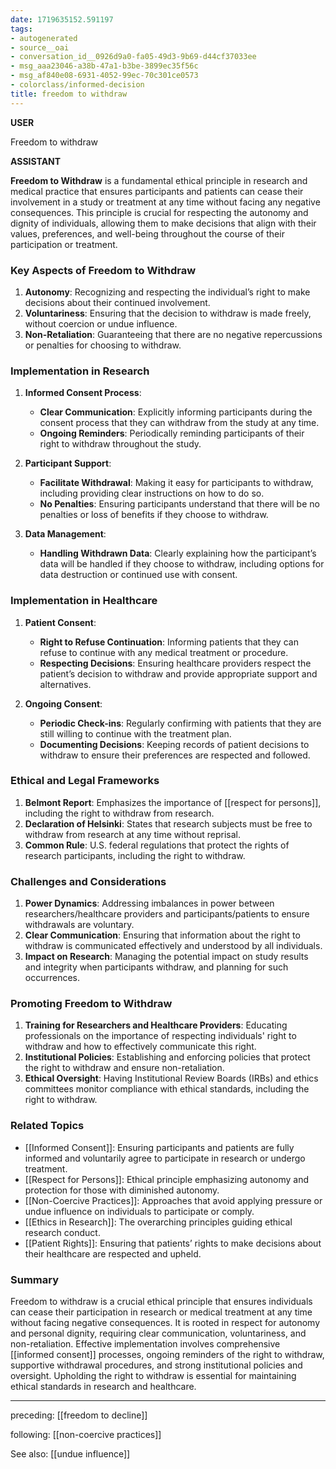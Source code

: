 ```yaml
---
date: 1719635152.591197
tags:
- autogenerated
- source__oai
- conversation_id__0926d9a0-fa05-49d3-9b69-d44cf37033ee
- msg_aaa23046-a38b-47a1-b3be-3899ec35f56c
- msg_af840e08-6931-4052-99ec-70c301ce0573
- colorclass/informed-decision
title: freedom to withdraw
---
```


**USER**

Freedom to withdraw


**ASSISTANT**

**Freedom to Withdraw** is a fundamental ethical principle in research and medical practice that ensures participants and patients can cease their involvement in a study or treatment at any time without facing any negative consequences. This principle is crucial for respecting the autonomy and dignity of individuals, allowing them to make decisions that align with their values, preferences, and well-being throughout the course of their participation or treatment.

### Key Aspects of Freedom to Withdraw

1. **Autonomy**: Recognizing and respecting the individual’s right to make decisions about their continued involvement.
2. **Voluntariness**: Ensuring that the decision to withdraw is made freely, without coercion or undue influence.
3. **Non-Retaliation**: Guaranteeing that there are no negative repercussions or penalties for choosing to withdraw.

### Implementation in Research

1. **Informed Consent Process**:
    - **Clear Communication**: Explicitly informing participants during the consent process that they can withdraw from the study at any time.
    - **Ongoing Reminders**: Periodically reminding participants of their right to withdraw throughout the study.

2. **Participant Support**:
    - **Facilitate Withdrawal**: Making it easy for participants to withdraw, including providing clear instructions on how to do so.
    - **No Penalties**: Ensuring participants understand that there will be no penalties or loss of benefits if they choose to withdraw.

3. **Data Management**:
    - **Handling Withdrawn Data**: Clearly explaining how the participant’s data will be handled if they choose to withdraw, including options for data destruction or continued use with consent.

### Implementation in Healthcare

1. **Patient Consent**:
    - **Right to Refuse Continuation**: Informing patients that they can refuse to continue with any medical treatment or procedure.
    - **Respecting Decisions**: Ensuring healthcare providers respect the patient’s decision to withdraw and provide appropriate support and alternatives.

2. **Ongoing Consent**:
    - **Periodic Check-ins**: Regularly confirming with patients that they are still willing to continue with the treatment plan.
    - **Documenting Decisions**: Keeping records of patient decisions to withdraw to ensure their preferences are respected and followed.

### Ethical and Legal Frameworks

1. **Belmont Report**: Emphasizes the importance of [[respect for persons]], including the right to withdraw from research.
2. **Declaration of Helsinki**: States that research subjects must be free to withdraw from research at any time without reprisal.
3. **Common Rule**: U.S. federal regulations that protect the rights of research participants, including the right to withdraw.

### Challenges and Considerations

1. **Power Dynamics**: Addressing imbalances in power between researchers/healthcare providers and participants/patients to ensure withdrawals are voluntary.
2. **Clear Communication**: Ensuring that information about the right to withdraw is communicated effectively and understood by all individuals.
3. **Impact on Research**: Managing the potential impact on study results and integrity when participants withdraw, and planning for such occurrences.

### Promoting Freedom to Withdraw

1. **Training for Researchers and Healthcare Providers**: Educating professionals on the importance of respecting individuals' right to withdraw and how to effectively communicate this right.
2. **Institutional Policies**: Establishing and enforcing policies that protect the right to withdraw and ensure non-retaliation.
3. **Ethical Oversight**: Having Institutional Review Boards (IRBs) and ethics committees monitor compliance with ethical standards, including the right to withdraw.

### Related Topics

- [[Informed Consent]]: Ensuring participants and patients are fully informed and voluntarily agree to participate in research or undergo treatment.
- [[Respect for Persons]]: Ethical principle emphasizing autonomy and protection for those with diminished autonomy.
- [[Non-Coercive Practices]]: Approaches that avoid applying pressure or undue influence on individuals to participate or comply.
- [[Ethics in Research]]: The overarching principles guiding ethical research conduct.
- [[Patient Rights]]: Ensuring that patients’ rights to make decisions about their healthcare are respected and upheld.

### Summary

Freedom to withdraw is a crucial ethical principle that ensures individuals can cease their participation in research or medical treatment at any time without facing negative consequences. It is rooted in respect for autonomy and personal dignity, requiring clear communication, voluntariness, and non-retaliation. Effective implementation involves comprehensive [[informed consent]] processes, ongoing reminders of the right to withdraw, supportive withdrawal procedures, and strong institutional policies and oversight. Upholding the right to withdraw is essential for maintaining ethical standards in research and healthcare.


---

preceding: [[freedom to decline]]  


following: [[non-coercive practices]]

See also: [[undue influence]]